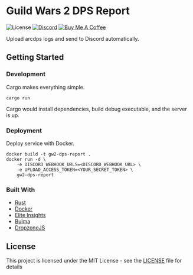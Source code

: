 # Guild Wars 2 DPS Report

![License](https://img.shields.io/github/license/progamesigner/gw2-dps-report.svg)
[![Discord](https://img.shields.io/badge/chat-Discord-7289DA.svg)](https://discord.gg/xsSWwn3)
[![Buy Me A Coffee](https://img.shields.io/badge/donate-Buy%20Me%20A%20Coffee-FF813F.svg)](https://buymeacoff.ee/progamesigner)

Upload arcdps logs and send to Discord automatically.

## Getting Started

### Development

Cargo makes everything simple.

```
cargo run
```

Cargo would install dependencies, build debug executable, and the server is up.

### Deployment

Deploy service with Docker.

```
docker build -t gw2-dps-report .
docker run -d \
    -e DISCORD_WEBHOOK_URLS=<DISCORD_WEBHOOK_URL> \
    -e UPLOAD_ACCESS_TOKEN=<YOUR_SECRET_TOKEN> \
    gw2-dps-report
```

### Built With

 * [Rust](https://www.rust-lang.org/)
 * [Docker](https://www.docker.com/)
 * [Elite Insights](https://github.com/baaron4/GW2-Elite-Insights-Parser)
 * [Bulma](https://bulma.io)
 * [DropzoneJS](https://www.dropzonejs.com)

## License

This project is licensed under the MIT License - see the [LICENSE](LICENSE) file for details
